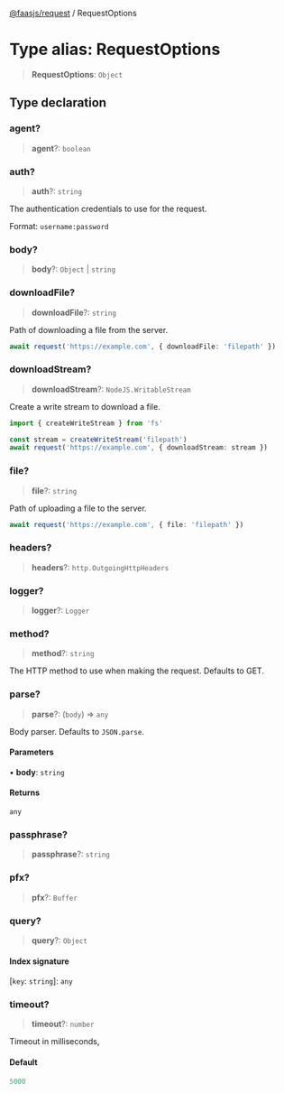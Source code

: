 [@faasjs/request](../README.md) / RequestOptions

# Type alias: RequestOptions

> **RequestOptions**: `Object`

## Type declaration

### agent?

> **agent**?: `boolean`

### auth?

> **auth**?: `string`

The authentication credentials to use for the request.

Format: `username:password`

### body?

> **body**?: `Object` \| `string`

### downloadFile?

> **downloadFile**?: `string`

Path of downloading a file from the server.

```ts
await request('https://example.com', { downloadFile: 'filepath' })
```

### downloadStream?

> **downloadStream**?: `NodeJS.WritableStream`

Create a write stream to download a file.

```ts
import { createWriteStream } from 'fs'

const stream = createWriteStream('filepath')
await request('https://example.com', { downloadStream: stream })
```

### file?

> **file**?: `string`

Path of uploading a file to the server.

```ts
await request('https://example.com', { file: 'filepath' })
```

### headers?

> **headers**?: `http.OutgoingHttpHeaders`

### logger?

> **logger**?: `Logger`

### method?

> **method**?: `string`

The HTTP method to use when making the request. Defaults to GET.

### parse?

> **parse**?: (`body`) => `any`

Body parser. Defaults to `JSON.parse`.

#### Parameters

• **body**: `string`

#### Returns

`any`

### passphrase?

> **passphrase**?: `string`

### pfx?

> **pfx**?: `Buffer`

### query?

> **query**?: `Object`

#### Index signature

 \[`key`: `string`\]: `any`

### timeout?

> **timeout**?: `number`

Timeout in milliseconds,

#### Default

```ts
5000
```
